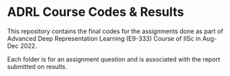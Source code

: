# ADRL Course Codes & Results

This repository contains the final codes for the assignments done as part of Advanced Deep Representation Learning 
(E9-333) Course of IISc in Aug-Dec 2022. 

Each folder is for an assignment question and is associated with the report submitted on results. 
